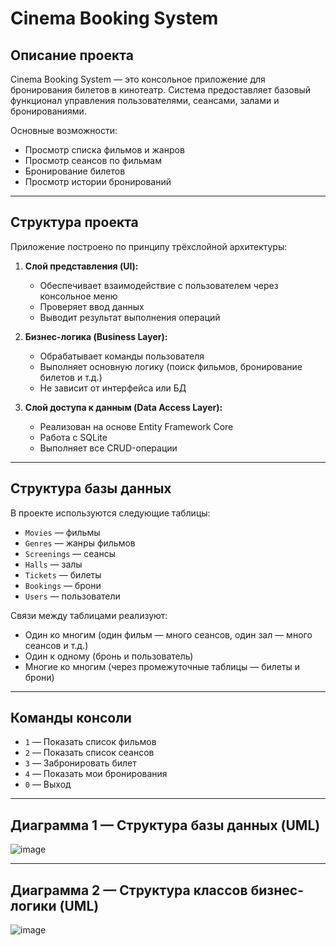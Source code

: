 # Cinema Booking System

## Описание проекта

Cinema Booking System — это консольное приложение для бронирования билетов в кинотеатр. Система предоставляет базовый функционал управления пользователями, сеансами, залами и бронированиями.

Основные возможности:
- Просмотр списка фильмов и жанров
- Просмотр сеансов по фильмам
- Бронирование билетов
- Просмотр истории бронирований

---

## Структура проекта

Приложение построено по принципу трёхслойной архитектуры:

1. **Слой представления (UI):**
   - Обеспечивает взаимодействие с пользователем через консольное меню
   - Проверяет ввод данных
   - Выводит результат выполнения операций

2. **Бизнес-логика (Business Layer):**
   - Обрабатывает команды пользователя
   - Выполняет основную логику (поиск фильмов, бронирование билетов и т.д.)
   - Не зависит от интерфейса или БД

3. **Слой доступа к данным (Data Access Layer):**
   - Реализован на основе Entity Framework Core
   - Работа с SQLite
   - Выполняет все CRUD-операции

---

## Структура базы данных

В проекте используются следующие таблицы:

- `Movies` — фильмы
- `Genres` — жанры фильмов
- `Screenings` — сеансы
- `Halls` — залы
- `Tickets` — билеты
- `Bookings` — брони
- `Users` — пользователи

Связи между таблицами реализуют:
- Один ко многим (один фильм — много сеансов, один зал — много сеансов и т.д.)
- Один к одному (бронь и пользователь)
- Многие ко многим (через промежуточные таблицы — билеты и брони)

---

## Команды консоли

- `1` — Показать список фильмов
- `2` — Показать список сеансов
- `3` — Забронировать билет
- `4` — Показать мои бронирования
- `0` — Выход

---

## Диаграмма 1 — Структура базы данных (UML)

![image](https://github.com/user-attachments/assets/88770eb2-6548-4bc5-8f53-0fb15ec21076)


---

## Диаграмма 2 — Структура классов бизнес-логики (UML)

![image](https://github.com/user-attachments/assets/541aa804-ebbf-4467-8bd8-4e6f7822802e)


